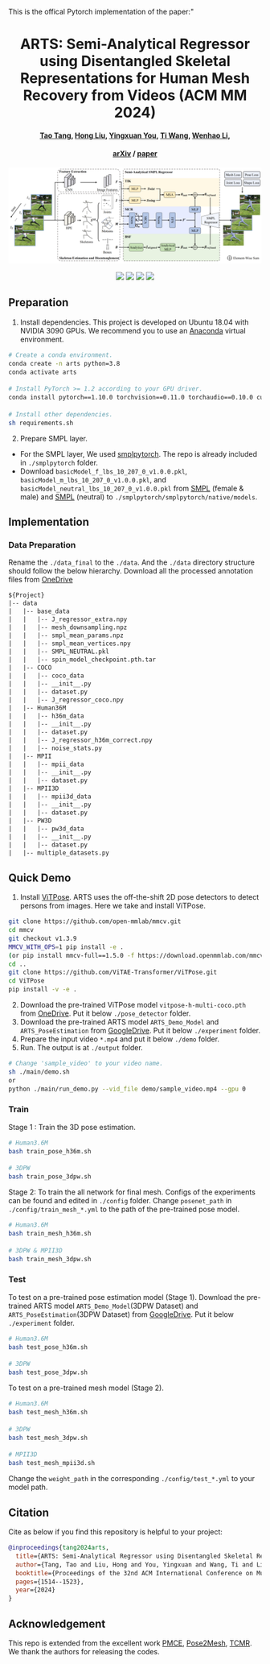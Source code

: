 This is the offical Pytorch implementation of the paper:"
<div align="center">

  <h1 align="center">ARTS: Semi-Analytical Regressor using Disentangled Skeletal Representations for Human Mesh Recovery from Videos (ACM MM 2024)</h1>
</div>
<h4 align="center" style="text-decoration: none;">
  <a href="https://github.com/TangTao-PKU", target="_blank"><b>Tao Tang</b></a>,
  <a href="https://scholar.google.com/citations?hl=zh-CN&user=4CQKG8oAAAAJ", target="_blank"><b>Hong Liu</b></a>,
  <a href="https://kasvii.github.io/", target="_blank"><b>Yingxuan You</b></a>,
  <a href="https://scholar.google.com/citations?user=PjBAErYAAAAJ&hl=zh-CN&oi=sra", target="_blank"><b>Ti Wang</b></a>,
  <a href="https://vegetebird.github.io/", target="_blank"><b>Wenhao Li</b></a>,
</h4>
<h4 align="center">
  <a href="https://arxiv.org/pdf/2410.15582", target="_blank">arXiv</a> /
  <a href="https://dl.acm.org/doi/abs/10.1145/3664647.3680881", target="_blank">paper</a> 
</h4>

<p align="center">
    <img src="assets/ARTS_overview.jpg" /> 
</p>

<p align="center">
  <img src="assets/arts_demo1.gif" height="105" /> 
  <img src="assets/arts_demo2.gif" height="105" /> 
  <img src="assets/arts_demo3.gif" height="105" /> 
  <img src="assets/arts_demo4.gif" height="105" /> 
</p>


## Preparation

1. Install dependencies. This project is developed on Ubuntu 18.04 with NVIDIA 3090 GPUs. We recommend you to use an [Anaconda](https://www.anaconda.com/) virtual environment.
```bash
# Create a conda environment.
conda create -n arts python=3.8
conda activate arts

# Install PyTorch >= 1.2 according to your GPU driver.
conda install pytorch==1.10.0 torchvision==0.11.0 torchaudio==0.10.0 cudatoolkit=11.3 -c pytorch -c conda-forge

# Install other dependencies.
sh requirements.sh
```
2. Prepare SMPL layer. 
- For the SMPL layer, We used [smplpytorch](https://github.com/gulvarol/smplpytorch). The repo is already included in `./smplpytorch` folder.
- Download `basicModel_f_lbs_10_207_0_v1.0.0.pkl`, `basicModel_m_lbs_10_207_0_v1.0.0.pkl`, and `basicModel_neutral_lbs_10_207_0_v1.0.0.pkl` from [SMPL](https://smpl.is.tue.mpg.de/downloads) (female & male) and [SMPL](http://smplify.is.tue.mpg.de/) (neutral) to `./smplpytorch/smplpytorch/native/models`.

## Implementation
### Data Preparation
Rename the `./data_final` to the `./data`. And the `./data` directory structure should follow the below hierarchy. Download all the processed annotation files from [OneDrive](https://1drv.ms/f/s!Alg46BPWJg_XgVf-q5qKdkalhgOj?e=LmGZ8n)
```
${Project}  
|-- data  
|   |-- base_data
|   |   |-- J_regressor_extra.npy
|   |   |-- mesh_downsampling.npz
|   |   |-- smpl_mean_params.npz
|   |   |-- smpl_mean_vertices.npy
|   |   |-- SMPL_NEUTRAL.pkl
|   |   |-- spin_model_checkpoint.pth.tar
|   |-- COCO  
|   |   |-- coco_data  
|   |   |-- __init__.py
|   |   |-- dataset.py
|   |   |-- J_regressor_coco.npy
|   |-- Human36M  
|   |   |-- h36m_data  
|   |   |-- __init__.py
|   |   |-- dataset.py 
|   |   |-- J_regressor_h36m_correct.npy
|   |   |-- noise_stats.py
|   |-- MPII  
|   |   |-- mpii_data  
|   |   |-- __init__.py
|   |   |-- dataset.py
|   |-- MPII3D
|   |   |-- mpii3d_data  
|   |   |-- __init__.py
|   |   |-- dataset.py
|   |-- PW3D 
|   |   |-- pw3d_data
|   |   |-- __init__.py
|   |   |-- dataset.py
|   |-- multiple_datasets.py
```

## Quick Demo
1. Install [ViTPose](https://github.com/ViTAE-Transformer/ViTPose). ARTS uses the off-the-shift 2D pose detectors to detect persons from images. Here we take and install ViTPose. 
```bash
git clone https://github.com/open-mmlab/mmcv.git
cd mmcv
git checkout v1.3.9
MMCV_WITH_OPS=1 pip install -e .
(or pip install mmcv-full==1.5.0 -f https://download.openmmlab.com/mmcv/dist/cu113/torch1.10.0/index.html)
cd ..
git clone https://github.com/ViTAE-Transformer/ViTPose.git
cd ViTPose
pip install -v -e .
```
2. Download the pre-trained ViTPose model `vitpose-h-multi-coco.pth` from [OneDrive](https://1drv.ms/f/s!Alg46BPWJg_Xgj6Zim2WCoF5SnbL?e=dtnem2). Put it below `./pose_detector` folder.
3. Download the pre-trained ARTS model `ARTS_Demo_Model` and `ARTS_PoseEstimation` from [GoogleDrive](https://drive.google.com/drive/folders/1txQWReexVOLjpmgi426vMCw0Itq4K6C0?usp=sharing). Put it below `./experiment` folder.
4. Prepare the input video `*.mp4` and put it below `./demo` folder. 
5. Run. The output is at `./output` folder.
```bash
# Change 'sample_video' to your video name.
sh ./main/demo.sh 
or
python ./main/run_demo.py --vid_file demo/sample_video.mp4 --gpu 0
```

### Train
Stage 1 : Train the 3D pose estimation.
```bash
# Human3.6M
bash train_pose_h36m.sh

# 3DPW
bash train_pose_3dpw.sh
```

Stage 2: To train the all network for final mesh. Configs of the experiments can be found and edited in `./config` folder. Change `posenet_path` in `./config/train_mesh_*.yml` to the path of the pre-trained pose model.
```bash
# Human3.6M
bash train_mesh_h36m.sh

# 3DPW & MPII3D
bash train_mesh_3dpw.sh
```

### Test
To test on a pre-trained pose estimation model (Stage 1). Download the pre-trained ARTS model `ARTS_Demo_Model`(3DPW Dataset) and `ARTS_PoseEstimation`(3DPW Dataset) from [GoogleDrive](https://drive.google.com/drive/folders/1txQWReexVOLjpmgi426vMCw0Itq4K6C0?usp=sharing). Put it below `./experiment` folder.
```bash
# Human3.6M
bash test_pose_h36m.sh

# 3DPW
bash test_pose_3dpw.sh
```

To test on a pre-trained mesh model (Stage 2).
```bash
# Human3.6M
bash test_mesh_h36m.sh

# 3DPW
bash test_mesh_3dpw.sh

# MPII3D
bash test_mesh_mpii3d.sh
```
Change the `weight_path` in the corresponding `./config/test_*.yml` to your model path.

## Citation
Cite as below if you find this repository is helpful to your project:
```bibtex
@inproceedings{tang2024arts,
  title={ARTS: Semi-Analytical Regressor using Disentangled Skeletal Representations for Human Mesh Recovery from Videos},
  author={Tang, Tao and Liu, Hong and You, Yingxuan and Wang, Ti and Li, Wenhao},
  booktitle={Proceedings of the 32nd ACM International Conference on Multimedia},
  pages={1514--1523},
  year={2024}
}
```


## Acknowledgement
This repo is extended from the excellent work [PMCE](https://github.com/kasvii/PMCE), [Pose2Mesh](https://github.com/hongsukchoi/Pose2Mesh_RELEASE), [TCMR](https://github.com/hongsukchoi/TCMR_RELEASE). We thank the authors for releasing the codes.


